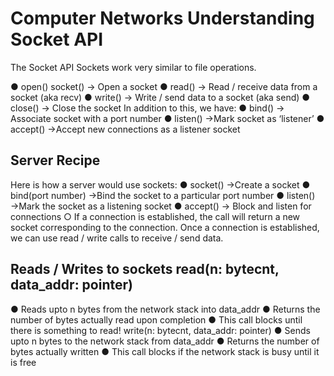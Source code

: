 # Computer Networks Understanding Socket API 

The Socket API
Sockets work very similar to file operations.

● open() socket() → Open a socket
● read() → Read / receive data from a socket (aka recv)
● write() → Write / send data to a socket (aka send)
● close() → Close the socket
In addition to this, we have:
● bind() → Associate socket with a port number
● listen() →Mark socket as ‘listener’
● accept() →Accept new connections as a listener socket


## Server Recipe
Here is how a server would use sockets:
● socket() →Create a socket
● bind(port number) →Bind the socket to a particular port number
● listen() →Mark the socket as a listening socket
● accept() → Block and listen for connections
○ If a connection is established, the call will return a new socket corresponding to the
connection.
Once a connection is established, we can use read / write calls to receive / send data.



## Reads / Writes to sockets read(n: bytecnt, data_addr: pointer)
● Reads upto n bytes from the network stack into data_addr
● Returns the number of bytes actually read upon completion
● This call blocks until there is something to read!
write(n: bytecnt, data_addr: pointer)
● Sends upto n bytes to the network stack from data_addr
● Returns the number of bytes actually written
● This call blocks if the network stack is busy until it is free
